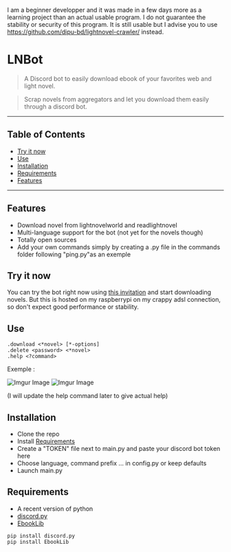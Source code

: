 I am a beginner developper and it was made in a few days more as a learning project than an actual usable program. 
I do not guarantee the stability or security of this program.
It is still usable but I advise you to use https://github.com/dipu-bd/lightnovel-crawler/ instead.


# LNBot

> A Discord bot to easily download ebook of your favorites web and light novel.

> Scrap novels from aggregators and let you download them easily through a discord bot.



---

## Table of Contents

- [Try it now](#try-it-now)
- [Use](#user)
- [Installation](#installation)
- [Requirements](#Requirements)
- [Features](#features)

---

## Features

- Download novel from lightnovelworld and readlightnovel
- Multi-language support for the bot (not yet for the novels though)
- Totally open sources
- Add your own commands simply by creating a .py file in the commands folder following "ping.py"as an exemple



## Try it now

You can try the bot right now using [this invitation](https://discord.com/oauth2/authorize?client_id=949308611924987914&scope=bot&permissions=35904) and start downloading novels. But this is hosted on my raspberrypi on my crappy adsl connection, so don't expect good performance or stability.



## Use

```
.download <*novel> [*-options]
.delete <password> <*novel>
.help <?command>
```

Exemple :

![Imgur Image](https://i.imgur.com/PohOwii.png)
![Imgur Image](https://i.imgur.com/wFVsn7g.png)

(I will update the help command later to give actual help)



## Installation

- Clone the repo
- Install [Requirements](#Requirements)
- Create a "TOKEN" file next to main.py and paste your discord bot token here
- Choose language, command prefix ... in config.py or keep defaults
- Launch main.py



## Requirements

- A recent version of python
- [discord.py](https://pypi.org/project/discord.py/)
- [EbookLib](https://pypi.org/project/EbookLib/)

```
pip install discord.py
pip install EbookLib
```
